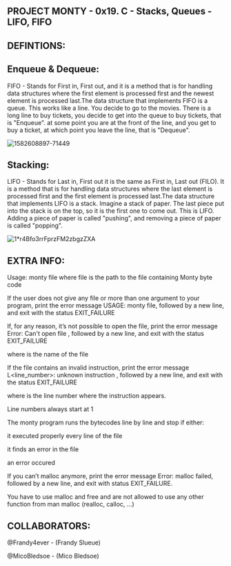 ## PROJECT MONTY - 0x19. C - Stacks, Queues - LIFO, FIFO


## DEFINTIONS:

## Enqueue & Dequeue:
FIFO - Stands for First in, First out, and it is a method that is for handling data structures where the first element is processed first and the newest element is processed last.The data structure that implements FIFO is a queue. This works like a line. You decide to go to the movies. There is a long line to buy tickets, you decide to get into the queue to buy tickets, that is "Enqueue". at some point you are at the front of the line, and you get to buy a ticket, at which point you leave the line, that is "Dequeue".

![1582608897-71449](https://user-images.githubusercontent.com/108279441/202910424-f785f48f-2a4b-477e-a1b4-55d807319f14.png)


## Stacking:
LIFO - Stands for Last in, First out it is the same as First in, Last out (FILO). It is a method that is for handling data structures where the last element is processed first and the first element is processed last.The data structure that implements LIFO is a stack. Imagine a stack of paper. The last piece put into the stack is on the top, so it is the first one to come out. This is LIFO. Adding a piece of paper is called "pushing", and removing a piece of paper is called "popping".

![1*r4Bfo3rrFprzFM2zbgzZXA](https://user-images.githubusercontent.com/108279441/202910416-0f9a1d0f-c85d-43cf-a38c-be35e39dc93e.jpeg)

## EXTRA INFO:
Usage: monty file
where file is the path to the file containing Monty byte code

If the user does not give any file or more than one argument to your program, print the error message USAGE: monty file, followed by a new line, and exit with the status EXIT_FAILURE

If, for any reason, it’s not possible to open the file, print the error message Error: Can't open file <file>, followed by a new line, and exit with the status EXIT_FAILURE
  
where <file> is the name of the file
  
If the file contains an invalid instruction, print the error message L<line_number>: unknown instruction <opcode>, followed by a new line, and exit with the status EXIT_FAILURE
  
where is the line number where the instruction appears.
  
Line numbers always start at 1
  
The monty program runs the bytecodes line by line and stop if either:
  
it executed properly every line of the file

it finds an error in the file
  
an error occured
  
If you can’t malloc anymore, print the error message Error: malloc failed, followed by a new line, and exit with status EXIT_FAILURE.
  
You have to use malloc and free and are not allowed to use any other function from man malloc (realloc, calloc, …)


## COLLABORATORS:
@Frandy4ever - (Frandy Slueue)

@MicoBledsoe - (Mico Bledsoe)
